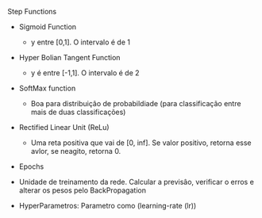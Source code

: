 

Step Functions
+ Sigmoid Function
  - y entre [0,1]. O intervalo é de 1
+ Hyper Bolian Tangent Function
  - y é entre [-1,1]. O intervalo é de 2
+ SoftMax function
  - Boa para distribuiçâo de probabildiade (para classificação entre mais de duas classificações)
+ Rectified Linear Unit (ReLu)
  - Uma reta positiva que vai de [0, inf]. Se valor positivo, retorna esse avlor, se neagito, retorna 0.


+ Epochs
 - Unidade de treinamento da rede. Calcular a previsâo, verificar o erros e alterar os pesos pelo BackPropagation
+ HyperParametros: Parametro como (learning-rate (lr))
